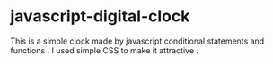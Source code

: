 # javascript-digital-clock
This is a simple clock made by javascript conditional statements and functions .
I used simple CSS to make it attractive .
